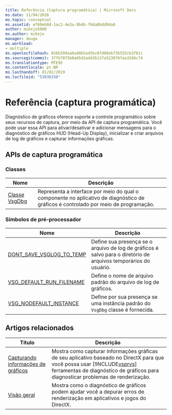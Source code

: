 ```yaml
---
title: Referência (Captura programática) | Microsoft Docs
ms.date: 11/04/2016
ms.topic: conceptual
ms.assetid: ef60eb8d-1ac2-4e3a-9b4b-f6da0bdd9da8
author: mikejo5000
ms.author: mikejo
manager: douge
ms.workload:
- multiple
ms.openlocfilehash: 826b399aa0ad0b5a45bc6fd80eb73b555cb3f01c
ms.sourcegitcommit: 37fb7075b0a65d2add3b137a5230767aa3266c74
ms.translationtype: MTE95
ms.contentlocale: pt-BR
ms.lasthandoff: 01/02/2019
ms.locfileid: "53836330"
---
```

# <a name="reference-programmatic-capture"></a>Referência (captura programática)
Diagnóstico de gráficos oferece suporte a controle programático sobre seus recursos de captura, por meio da API de captura programática. Você pode usar essa API para ativar/desativar e adicionar mensagens para o diagnóstico de gráficos HUD (Head-Up Display), inicializar e criar arquivos de log de gráficos e capturar informações gráficas.  

## <a name="programmatic-capture-apis"></a>APIs de captura programática  

### <a name="classes"></a>Classes  

|Nome|Descrição|  
|----------|-----------------|  
|[Classe VsgDbg](vsgdbg-class.md)|Representa a interface por meio do qual o componente no aplicativo de diagnóstico de gráficos é controlado por meio de programação.|  

### <a name="preprocessor-symbols"></a>Símbolos de pré-processador  

|Nome|Descrição|  
|----------|-----------------|  
|[DONT_SAVE_VSGLOG_TO_TEMP](dont-save-vsglog-to-temp.md)|Define sua presença se o arquivo de log de gráficos é salvo para o diretório de arquivos temporários do usuário.|  
|[VSG_DEFAULT_RUN_FILENAME](vsg-default-run-filename.md)|Define o nome de arquivo padrão do arquivo de log de gráficos.|  
|[VSG_NODEFAULT_INSTANCE](vsg-nodefault-instance.md)|Define por sua presença se uma instância padrão do `VsgDbg` classe é fornecida.|  

## <a name="related-articles"></a>Artigos relacionados  

| Título | Descrição |
| - | - |
| [Capturando informações de gráficos](capturing-graphics-information.md) | Mostra como capturar informações gráficas de seu aplicativo baseado no DirectX para que você possa usar [!INCLUDE[vsprvs](../../code-quality/includes/vsprvs_md.md)] ferramentas de diagnóstico de gráficos para diagnosticar problemas de renderização. |
| [Visão geral](overview-of-visual-studio-graphics-diagnostics.md) | Mostra como o diagnóstico de gráficos podem ajudar você a depurar erros de renderização em aplicativos e jogos do DirectX. |
